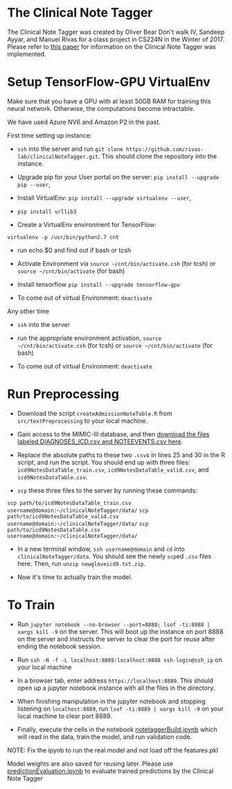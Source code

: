 # The Clinical Note Tagger
The Clinical Note Tagger was created by Oliver Bear Don't walk IV, Sandeep Ayyar, and Manuel Rivas for a class project in CS224N in the Winter of 2017. Please refer to [this paper](https://web.stanford.edu/class/cs224n/reports/2744196.pdf) for information on the Clinical Note Tagger was implemented.

# Setup TensorFlow-GPU VirtualEnv

Make sure that you have a GPU with at least 50GB RAM for training this neural network. Otherwise, the computations become intractable.

We have used Azure NV6 and Amazon P2 in the past.

First time setting up instance:

- `ssh` into the server and run `git clone https://github.com/rivas-lab/clinicalNoteTagger.git`. This should clone the repository into the instance.

- Upgrade pip for your User portal on the server: `pip install --upgrade pip --user`, 

- Install VirtualEnv: `pip install --upgrade virtualenv --user`, 

- `pip install urllib3`

- Create a VirtualEnv environment for TensorFlow: 

`virtualenv -p /usr/bin/python2.7 cnt`

- run echo $0 and find out if bash or tcsh

- Activate Environment via `source ~/cnt/bin/activate.csh` (for tcsh) or `source ~/cnt/bin/activate` (for bash)

- Install tensorflow `pip install --upgrade tensorflow-gpu`

- To come out of virtual Environment: `deactivate`

Any other time

- `ssh` into the server

- run the appropriate environment activation, `source ~/cnt/bin/activate.csh` (for tcsh) or `source ~/cnt/bin/activate` (for bash)

- To come out of virtual Environment: `deactivate`

# Run Preprocessing

- Download the script `createAdmissionNoteTable.R` from `src/textPreprocessing` to your local machine.

- Gain access to the MIMIC-III database, and then [download the files labeled DIAGNOSES_ICD.csv and NOTEEVENTS.csv here](https://physionet.org/works/MIMICIIIClinicalDatabase/files/).

- Replace the absolute paths to these two `.csv`s in lines 25 and 30 in the R script, and run the script. You should end up with three files: `icd9NotesDataTable_train.csv`, `icd9NotesDataTable_valid.csv`, and `icd9NotesDataTable.csv`.

- `scp` these three files to the server by running these commands:

`scp path/to/icd9NotesDataTable_train.csv username@domain:~/clinicalNoteTagger/data/`
`scp path/to/icd9NotesDataTable_valid.csv username@domain:~/clinicalNoteTagger/data/`
`scp path/to/icd9NotesDataTable.csv username@domain:~/clinicalNoteTagger/data/`

- In a new terminal window, `ssh username@domain` and `cd` into `clinicalNoteTagger/data`. You should see the newly `scp`ed `.csv` files here. Then, run `unzip newgloveicd9.txt.zip`.

- Now it's time to actually train the model. 

# To Train

- Run `jupyter notebook --no-browser --port=8888; lsof -ti:8888 | xargs kill -9` on the server. This will boot up the instance on port 8888 on the server and instructs the server to clear the port for reuse after ending the notebook session.

- Run `ssh -N -f -L localhost:8889:localhost:8888 ssh-login@ssh_ip` on your local machine

- In a browser tab, enter address `https://localhost:8889`. This should open up a jupyter notebook instance with all the files in the directory.

- When finishing manipulation in the jupyter notebook and stopping listening on `localhost:8889`, run `lsof -ti:8889 | xargs kill -9` on your local machine to clear port 8889.

- Finally, execute the cells in the notebook [notetaggerBuild.ipynb](https://github.com/rivas-lab/clinicalNoteTagger/blob/master/noteTaggerBuild.ipynb) which will read in the data, train the model, and run validation code.

NOTE: Fix the ipynb to run the real model and not load off the features.pkl

Model weights are also saved for reusing later. Please use [predictionEvaluation.ipynb](https://github.com/rivas-lab/clinicalNoteTagger/blob/master/predictionEvaluation.ipynb) to evaluate trained predictions by the Clinical Note Tagger
